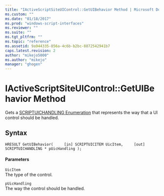 ```yaml
---
title: "IActiveScriptSiteUIControl::GetUIBehavior Method | Microsoft Docs"
ms.custom: ""
ms.date: "01/18/2017"
ms.prod: "windows-script-interfaces"
ms.reviewer: ""
ms.suite: ""
ms.tgt_pltfrm: ""
ms.topic: "reference"
ms.assetid: 9a944335-856a-4c6b-b2bc-8872542941b7
caps.latest.revision: 2
author: "mikejo5000"
ms.author: "mikejo"
manager: "ghogen"
---
```

# IActiveScriptSiteUIControl::GetUIBehavior Method
Gets a [SCRIPTUICHANDLING Enumeration](../../winscript/reference/scriptuichandling-enumeration.md) that represents the way that a UI control should be handled.  
  
## Syntax  
  
```  
HRESULT GetUIBehavior(     [in] SCRIPTUICITEM UicItem,     [out] SCRIPTUICHANDLING * pUicHandling );   
```  
  
#### Parameters  
 `UicItem`  
 The type of the control.  
  
 `pUicHandling`  
 The way the control should be handled.